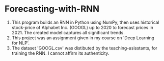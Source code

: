 # Forecasting-with-RNN
1. This program builds an RNN in Python using NumPy, then uses historical stock-price of Alphabet Inc. (GOOGL) up to 2020 to forecast prices in 2021. The created model captures all significant trends.
2. This project was an assignment given in my course on 'Deep Learning for NLP'.
3. The dataset 'GOOGL.csv' was distibuted by the teaching-asisstants, for training the RNN. I cannot affirm its authenticity.
